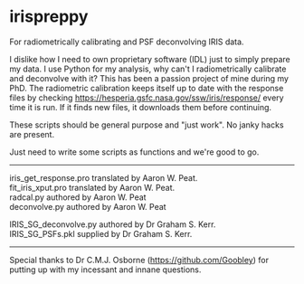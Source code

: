 # irispreppy
For radiometrically calibrating and PSF deconvolving IRIS data.

I dislike how I need to own proprietary software (IDL) just to simply prepare my data. I use Python for my analysis, why can't I radiometrically calibrate and deconvolve with it?
This has been a passion project of mine during my PhD. The radiometric calibration keeps itself up to date with the response files by checking https://hesperia.gsfc.nasa.gov/ssw/iris/response/ every time it is run. If it finds new files, it downloads them before continuing.

These scripts should be general purpose and "just work". No janky hacks are present.

Just need to write some scripts as functions and we're good to go.

---

iris_get_response.pro translated by Aaron W. Peat.<br>
fit_iris_xput.pro translated by Aaron W. Peat.<br>
radcal.py authored by Aaron W. Peat<br>
deconvolve.py authored by Aaron W. Peat<br>

IRIS_SG_deconvolve.py authored by Dr Graham S. Kerr.<br>
IRIS_SG_PSFs.pkl supplied by Dr Graham S. Kerr.

---

Special thanks to Dr C.M.J. Osborne (https://github.com/Goobley) for putting up with my incessant and innane questions.
